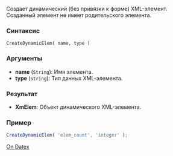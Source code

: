Создает динамический (без привязки к форме) XML-элемент. Созданный элемент не имеет родительского элемента.

### Синтаксис
`CreateDynamicElem( name, type )`

### Аргументы
- **name** (`String`): Имя элемента.
- **type** (`String`): Тип данных XML-элемента.

### Результат
- **XmElem**: Объект динамического XML-элемента.

### Пример
```js
CreateDynamicElem( 'elem_count', 'integer' );
```

[On Datex](http://docs.datex.ru/article.htm?id=5620276905286592589)
